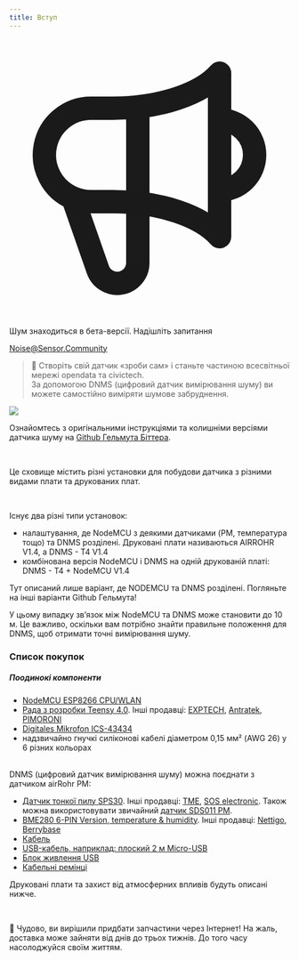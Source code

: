 ```yaml
---
title: Вступ
---
```


  <div class="max-w-screen-xl mx-auto pb-5">
    <div class="p-2 rounded-lg bg-indigo-100 shadow-lg sm:p-3">
    <div class="flex items-center">
          <span class="p-2 rounded-lg bg-indigo-500">
            <svg class="h-8 w-8 text-white" fill="none" viewBox="0 0 24 24" stroke="currentColor">
              <path stroke-linecap="round" stroke-linejoin="round" stroke-width="2" d="M11 5.882V19.24a1.76 1.76 0 01-3.417.592l-2.147-6.15M18 13a3 3 0 100-6M5.436 13.683A4.001 4.001 0 017 6h1.832c4.1 0 7.625-1.234 9.168-3v14c-1.543-1.766-5.067-3-9.168-3H7a3.988 3.988 0 01-1.564-.317z" />
            </svg>
          </span>
        <div class="flex-wrap flex">
          <p class="pt-1 text-indigo-700 font-medium">
              Шум знаходиться в бета-версії. Надішліть запитання</p>
        <a href="mailto:Noise@Sensor.Community" class="ml-1 font-medium underline text-white hover:text-amber-600">
                Noise@Sensor.Community</a>
        </div>
    </div>
  </div>
</div>


> 🚧 Створіть свій датчик «зроби сам» і станьте частиною всесвітньої мережі opendata та civictech. <br> За допомогою DNMS (цифровий датчик вимірювання шуму) ви можете самостійно виміряти шумове забруднення.

 <img src="../docs/dnms/dnms-noise-measuring-sensor-kit.jpg" style="display: block; margin: 1em 0" loading="lazy"/>


Ознайомтесь з оригінальними інструкціями та колишніми версіями датчика шуму на [Github Гельмута Біттера](https://github.com/hbitter/DNMS/tree/master/Manual).

<br>

Це сховище містить різні установки для побудови датчика з різними видами плати та друкованих плат.

 <br>

 Існує два різні типи установок:

* налаштування, де NodeMCU з деякими датчиками (PM, температура тощо) та DNMS розділені. Друковані плати називаються AIRROHR V1.4, а DNMS - T4 V1.4
* комбінована версія NodeMCU і DNMS на одній друкованій платі: DNMS - T4 + NodeMCU V1.4

Тут описаний лише варіант, де NODEMCU та DNMS розділені. Погляньте на інші варіанти Github Гельмута!

  У цьому випадку зв’язок між NodeMCU та DNMS може становити до 10 м. Це важливо, оскільки вам потрібно знайти правильне положення для DNMS, щоб отримати точні вимірювання шуму.

### Список покупок

##### Поодинокі компоненти
* [NodeMCU ESP8266 CPU/WLAN](https://www.aliexpress.com/wholesale?groupsort=1&SortType=price_asc&SearchText=nodemcu+v3+esp8266+ch340)
* [Рада з розробки Teensy 4.0](https://www.pjrc.com/store/teensy40.html). Інші продавці: [EXPTECH](https://www.exp-tech.de/plattformen/teensy/9596/teensy-4.0-development-board), [Antratek](https://www.antratek.de/teensy-4-0), [PIMORONI](https://shop.pimoroni.com/products/teensy-4-0-development-board)
* [Digitales Mikrofon ICS-43434](https://www.tindie.com/products/onehorse/ics43434-i2s-digital-microphone/)
* надзвичайно гнучкі силіконові кабелі діаметром 0,15 мм² (AWG 26) у 6 різних кольорах
<br>
DNMS (цифровий датчик вимірювання шуму) можна поєднати з датчиком airRohr PM:

* [Датчик тонкої пилу SPS30](https://www.sparkfun.com/products/15103). Інші продавці: [TME](https://www.tme.eu/de/details/sps30/gassensoren/sensirion/1-101638-10/?brutto=1), [SOS electronic](https://www.soselectronic.de/products/sensirion/sps30-2-304234). Також можна використовувати звичайний [датчик SDS011 PM](https://de.aliexpress.com/wholesale?catId=0&initiative_id=AS_20200813122806&SearchText=sds011).
* [BME280 6-PIN Version, temperature & humidity](https://www.aliexpress.com/wholesale?catId=0&initiative_id=SB_20200308040440&SearchText=bme280+-5V+%2B3.3V). Інші продавці: [Nettigo](https://nettigo.eu/products/module-pressure-humidity-and-temperature-sensor-bosch-bme280), [Berrybase](https://www.berrybase.de/sensoren-module/feuchtigkeit/gy-bme280-breakout-board-3in1-sensor-f-252-r-temperatur-luftfeuchtigkeit-und-luftdruck?c=92)
* [Кабель](http://www.aliexpress.com/wholesale?groupsort=1&SortType=price_asc&SearchText=Dupont+cable+20cm+female-female)
* [USB-кабель, наприклад: плоский 2 м Micro-USB](https://www.aliexpress.com/wholesale?catId=0&initiative_id=SB_20200308040708&SearchText=micro+usb+flat+cable+2m)
* [Блок живлення USB](https://www.aliexpress.com/wholesale?catId=0&initiative_id=SB_20200308040834&SearchText=single+micro+usb+eu+power+supply)
* [Кабельні ремінці](https://www.aliexpress.com/wholesale?catId=0&initiative_id=SB_20200308040852&SearchText=cable+straps)

Друковані плати та захист від атмосферних впливів будуть описані нижче.

<br>

🙌 Чудово, ви вирішили придбати запчастини через Інтернет!
На жаль, доставка може зайняти від днів до трьох тижнів.
До того часу насолоджуйся своїм життям️.
